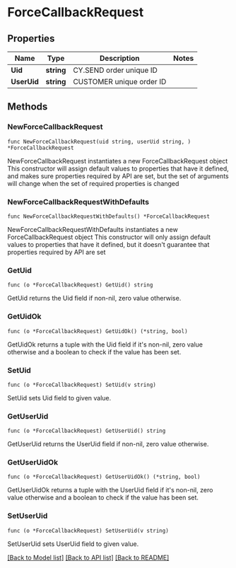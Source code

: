 # ForceCallbackRequest

## Properties

Name | Type | Description | Notes
------------ | ------------- | ------------- | -------------
**Uid** | **string** | CY.SEND order unique ID | 
**UserUid** | **string** | CUSTOMER unique order ID | 

## Methods

### NewForceCallbackRequest

`func NewForceCallbackRequest(uid string, userUid string, ) *ForceCallbackRequest`

NewForceCallbackRequest instantiates a new ForceCallbackRequest object
This constructor will assign default values to properties that have it defined,
and makes sure properties required by API are set, but the set of arguments
will change when the set of required properties is changed

### NewForceCallbackRequestWithDefaults

`func NewForceCallbackRequestWithDefaults() *ForceCallbackRequest`

NewForceCallbackRequestWithDefaults instantiates a new ForceCallbackRequest object
This constructor will only assign default values to properties that have it defined,
but it doesn't guarantee that properties required by API are set

### GetUid

`func (o *ForceCallbackRequest) GetUid() string`

GetUid returns the Uid field if non-nil, zero value otherwise.

### GetUidOk

`func (o *ForceCallbackRequest) GetUidOk() (*string, bool)`

GetUidOk returns a tuple with the Uid field if it's non-nil, zero value otherwise
and a boolean to check if the value has been set.

### SetUid

`func (o *ForceCallbackRequest) SetUid(v string)`

SetUid sets Uid field to given value.


### GetUserUid

`func (o *ForceCallbackRequest) GetUserUid() string`

GetUserUid returns the UserUid field if non-nil, zero value otherwise.

### GetUserUidOk

`func (o *ForceCallbackRequest) GetUserUidOk() (*string, bool)`

GetUserUidOk returns a tuple with the UserUid field if it's non-nil, zero value otherwise
and a boolean to check if the value has been set.

### SetUserUid

`func (o *ForceCallbackRequest) SetUserUid(v string)`

SetUserUid sets UserUid field to given value.



[[Back to Model list]](../README.md#documentation-for-models) [[Back to API list]](../README.md#documentation-for-api-endpoints) [[Back to README]](../README.md)


